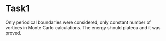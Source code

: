 # Task1 
Only periodical boundaries were considered, only constant number of vortices in Monte Carlo calculations.
The energy should plateou and it was proved.
